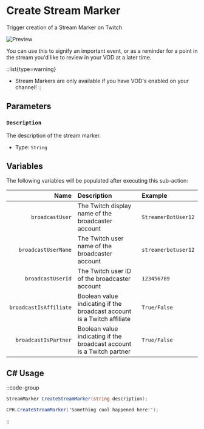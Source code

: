 # Create Stream Marker
Trigger creation of a Stream Marker on Twitch

![Preview](/img/sub-actions/twitch/create-stream-marker.png)

You can use this to signify an important event, or as a reminder for a point in the stream you'd like to review in your VOD at a later time.

::list{type=warning}
- Stream Markers are only available if you have VOD's enabled on your channel!
::

## Parameters
### `Description`
The description of the stream marker.
- Type: `String`

## Variables
The following variables will be populated after executing this sub-action:

Name | Description | Example
----:|:------------|:--------|
`broadcastUser` | The Twitch display name of the broadcaster account | `StreamerBotUser12`
`broadcastUserName` | The Twitch user name of the broadcaster account | `streamerbotuser12`
`broadcastUserId` | The Twitch user ID of the broadcaster account | `123456789`
`broadcastIsAffiliate` | Boolean value indicating if the broadcast account is a Twitch affiliate | `True/False`
`broadcastIsPartner` | Boolean value indicating if the broadcast account is a Twitch partner | `True/False`

## C# Usage

::code-group
  ```csharp [Method]
  StreamMarker CreateStreamMarker(string description);
  ```
  ```csharp [Example]
  CPH.CreateStreamMarker('Something cool happened here!');
  ```
::